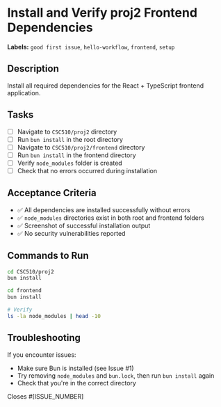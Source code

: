 # Install and Verify proj2 Frontend Dependencies

**Labels:** `good first issue`, `hello-workflow`, `frontend`, `setup`

## Description
Install all required dependencies for the React + TypeScript frontend application.

## Tasks
- [ ] Navigate to `CSC510/proj2` directory
- [ ] Run `bun install` in the root directory
- [ ] Navigate to `CSC510/proj2/frontend` directory
- [ ] Run `bun install` in the frontend directory
- [ ] Verify `node_modules` folder is created
- [ ] Check that no errors occurred during installation

## Acceptance Criteria
- ✅ All dependencies are installed successfully without errors
- ✅ `node_modules` directories exist in both root and frontend folders
- ✅ Screenshot of successful installation output
- ✅ No security vulnerabilities reported

## Commands to Run
```bash
cd CSC510/proj2
bun install

cd frontend
bun install

# Verify
ls -la node_modules | head -10
```

## Troubleshooting
If you encounter issues:
- Make sure Bun is installed (see Issue #1)
- Try removing `node_modules` and `bun.lock`, then run `bun install` again
- Check that you're in the correct directory

Closes #[ISSUE_NUMBER]
